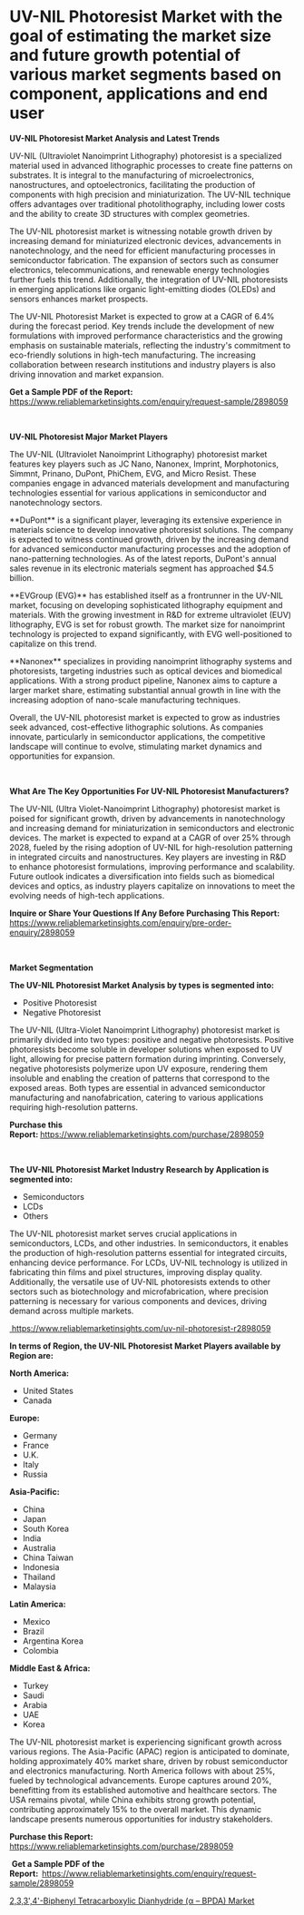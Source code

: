 <p><h1>UV-NIL Photoresist Market with the goal of estimating the market size and future growth potential of various market segments based on component, applications and end user</h1></p><p><strong>UV-NIL Photoresist Market Analysis and Latest Trends</strong></p>
<p><p>UV-NIL (Ultraviolet Nanoimprint Lithography) photoresist is a specialized material used in advanced lithographic processes to create fine patterns on substrates. It is integral to the manufacturing of microelectronics, nanostructures, and optoelectronics, facilitating the production of components with high precision and miniaturization. The UV-NIL technique offers advantages over traditional photolithography, including lower costs and the ability to create 3D structures with complex geometries.</p><p>The UV-NIL photoresist market is witnessing notable growth driven by increasing demand for miniaturized electronic devices, advancements in nanotechnology, and the need for efficient manufacturing processes in semiconductor fabrication. The expansion of sectors such as consumer electronics, telecommunications, and renewable energy technologies further fuels this trend. Additionally, the integration of UV-NIL photoresists in emerging applications like organic light-emitting diodes (OLEDs) and sensors enhances market prospects.</p><p>The UV-NIL Photoresist Market is expected to grow at a CAGR of 6.4% during the forecast period. Key trends include the development of new formulations with improved performance characteristics and the growing emphasis on sustainable materials, reflecting the industry's commitment to eco-friendly solutions in high-tech manufacturing. The increasing collaboration between research institutions and industry players is also driving innovation and market expansion.</p></p>
<p><strong>Get a Sample PDF of the Report:&nbsp;</strong> <a href="https://www.reliablemarketinsights.com/enquiry/request-sample/2898059?utm_campaign=3320&utm_medium=2&utm_source=Github&utm_content=ia&utm_term=15032025&utm_id=uv-nil-photoresist">https://www.reliablemarketinsights.com/enquiry/request-sample/2898059</a></p>
<p>&nbsp;</p>
<p><strong>UV-NIL Photoresist Major Market Players</strong></p>
<p><p>The UV-NIL (Ultraviolet Nanoimprint Lithography) photoresist market features key players such as JC Nano, Nanonex, Imprint, Morphotonics, Simmnt, Prinano, DuPont, PhiChem, EVG, and Micro Resist. These companies engage in advanced materials development and manufacturing technologies essential for various applications in semiconductor and nanotechnology sectors.</p><p>**DuPont** is a significant player, leveraging its extensive experience in materials science to develop innovative photoresist solutions. The company is expected to witness continued growth, driven by the increasing demand for advanced semiconductor manufacturing processes and the adoption of nano-patterning technologies. As of the latest reports, DuPont's annual sales revenue in its electronic materials segment has approached $4.5 billion.</p><p>**EVGroup (EVG)** has established itself as a frontrunner in the UV-NIL market, focusing on developing sophisticated lithography equipment and materials. With the growing investment in R&D for extreme ultraviolet (EUV) lithography, EVG is set for robust growth. The market size for nanoimprint technology is projected to expand significantly, with EVG well-positioned to capitalize on this trend.</p><p>**Nanonex** specializes in providing nanoimprint lithography systems and photoresists, targeting industries such as optical devices and biomedical applications. With a strong product pipeline, Nanonex aims to capture a larger market share, estimating substantial annual growth in line with the increasing adoption of nano-scale manufacturing techniques.</p><p>Overall, the UV-NIL photoresist market is expected to grow as industries seek advanced, cost-effective lithographic solutions. As companies innovate, particularly in semiconductor applications, the competitive landscape will continue to evolve, stimulating market dynamics and opportunities for expansion.</p></p>
<p>&nbsp;</p>
<p><strong>What Are The Key Opportunities For UV-NIL Photoresist Manufacturers?</strong></p>
<p><p>The UV-NIL (Ultra Violet-Nanoimprint Lithography) photoresist market is poised for significant growth, driven by advancements in nanotechnology and increasing demand for miniaturization in semiconductors and electronic devices. The market is expected to expand at a CAGR of over 25% through 2028, fueled by the rising adoption of UV-NIL for high-resolution patterning in integrated circuits and nanostructures. Key players are investing in R&D to enhance photoresist formulations, improving performance and scalability. Future outlook indicates a diversification into fields such as biomedical devices and optics, as industry players capitalize on innovations to meet the evolving needs of high-tech applications.</p></p>
<p><strong>Inquire or Share Your Questions If Any Before Purchasing This Report:</strong> <a href="https://www.reliablemarketinsights.com/enquiry/pre-order-enquiry/2898059?utm_campaign=3320&utm_medium=2&utm_source=Github&utm_content=ia&utm_term=15032025&utm_id=uv-nil-photoresist">https://www.reliablemarketinsights.com/enquiry/pre-order-enquiry/2898059</a></p>
<p>&nbsp;</p>
<p><strong>Market Segmentation</strong></p>
<p><strong>The UV-NIL Photoresist Market Analysis by types is segmented into:</strong></p>
<p><ul><li>Positive Photoresist</li><li>Negative Photoresist</li></ul></p>
<p><p>The UV-NIL (Ultra-Violet Nanoimprint Lithography) photoresist market is primarily divided into two types: positive and negative photoresists. Positive photoresists become soluble in developer solutions when exposed to UV light, allowing for precise pattern formation during imprinting. Conversely, negative photoresists polymerize upon UV exposure, rendering them insoluble and enabling the creation of patterns that correspond to the exposed areas. Both types are essential in advanced semiconductor manufacturing and nanofabrication, catering to various applications requiring high-resolution patterns.</p></p>
<p><strong>Purchase this Report:&nbsp;</strong><a href="https://www.reliablemarketinsights.com/purchase/2898059?utm_campaign=3320&utm_medium=2&utm_source=Github&utm_content=ia&utm_term=15032025&utm_id=uv-nil-photoresist">https://www.reliablemarketinsights.com/purchase/2898059</a></p>
<p>&nbsp;</p>
<p><strong>The UV-NIL Photoresist Market Industry Research by Application is segmented into:</strong></p>
<p><ul><li>Semiconductors</li><li>LCDs</li><li>Others</li></ul></p>
<p><p>The UV-NIL photoresist market serves crucial applications in semiconductors, LCDs, and other industries. In semiconductors, it enables the production of high-resolution patterns essential for integrated circuits, enhancing device performance. For LCDs, UV-NIL technology is utilized in fabricating thin films and pixel structures, improving display quality. Additionally, the versatile use of UV-NIL photoresists extends to other sectors such as biotechnology and microfabrication, where precision patterning is necessary for various components and devices, driving demand across multiple markets.</p></p>
<p><a href="https://www.reliablemarketinsights.com/uv-nil-photoresist-r2898059?utm_campaign=3320&utm_medium=2&utm_source=Github&utm_content=ia&utm_term=15032025&utm_id=uv-nil-photoresist">&nbsp;https://www.reliablemarketinsights.com/uv-nil-photoresist-r2898059</a></p>
<p><strong>In terms of Region, the UV-NIL Photoresist Market Players available by Region are:</strong></p>
<p>
    <p> <strong> North America: </strong>
        <ul>
            <li>United States</li>
            <li>Canada</li>
        </ul>
        </p> 
    <p> <strong> Europe: </strong>
        <ul>
            <li>Germany</li>
            <li>France</li>
            <li>U.K.</li>
            <li>Italy</li>
            <li>Russia</li>
        </ul>
        </p> 
    <p> <strong> Asia-Pacific: </strong>
        <ul>
            <li>China</li>
            <li>Japan</li>
            <li>South Korea</li>
            <li>India</li>
            <li>Australia</li>
            <li>China Taiwan</li>
            <li>Indonesia</li>
            <li>Thailand</li>
            <li>Malaysia</li>
        </ul>
        </p> 
    <p> <strong> Latin America: </strong>
        <ul>
            <li>Mexico</li>
            <li>Brazil</li>
            <li>Argentina Korea</li>
            <li>Colombia</li>
        </ul>
        </p> 
    <p> <strong> Middle East & Africa: </strong>
        <ul>
            <li>Turkey</li>
            <li>Saudi</li>
            <li>Arabia</li>
            <li>UAE</li>
            <li>Korea</li>
        </ul>
    </p>
    </p>
<p><p>The UV-NIL photoresist market is experiencing significant growth across various regions. The Asia-Pacific (APAC) region is anticipated to dominate, holding approximately 40% market share, driven by robust semiconductor and electronics manufacturing. North America follows with about 25%, fueled by technological advancements. Europe captures around 20%, benefitting from its established automotive and healthcare sectors. The USA remains pivotal, while China exhibits strong growth potential, contributing approximately 15% to the overall market. This dynamic landscape presents numerous opportunities for industry stakeholders.</p></p>
<p><strong>Purchase this Report: </strong><a href="https://www.reliablemarketinsights.com/purchase/2898059?utm_campaign=3320&utm_medium=2&utm_source=Github&utm_content=ia&utm_term=15032025&utm_id=uv-nil-photoresist">https://www.reliablemarketinsights.com/purchase/2898059</a></p>
<p>&nbsp;<strong>Get a Sample PDF of the Report:&nbsp;&nbsp;</strong><a href="https://www.reliablemarketinsights.com/enquiry/request-sample/2898059?utm_campaign=3320&utm_medium=2&utm_source=Github&utm_content=ia&utm_term=15032025&utm_id=uv-nil-photoresist">https://www.reliablemarketinsights.com/enquiry/request-sample/2898059</a></p>
<p><strong></strong></p>
<p><p><a href="https://github.com/celpabembes/Market-Research-Report-List-1/blob/main/2334-biphenyl-tetracarboxylic-dianhydride-a-bpda-market.md?utm_campaign=3320&utm_medium=2&utm_source=Github&utm_content=ia&utm_term=15032025&utm_id=uv-nil-photoresist">2,3,3',4'-Biphenyl Tetracarboxylic Dianhydride (α – BPDA) Market</a></p></p>